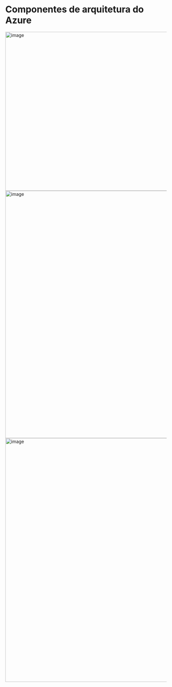 # Componentes de arquitetura do Azure
<img width="1905" height="496" alt="image" src="https://github.com/user-attachments/assets/438f7a0f-e5b4-40f8-8d1d-289fbe47783a" />
<img width="1917" height="772" alt="image" src="https://github.com/user-attachments/assets/8ab975f2-a6cb-4948-a115-b39b7297476f" />
<img width="1886" height="761" alt="image" src="https://github.com/user-attachments/assets/e3f07d3d-e1cb-4246-99d0-300bb6926c45" />
